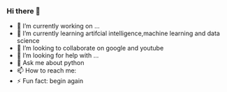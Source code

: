 ### Hi there 👋

- 🔭 I’m currently working on ...
- 🌱 I’m currently learning artifcial intelligence,machine learning and data science
- 👯 I’m looking to collaborate on google and youtube
- 🤔 I’m looking for help with ...
- 💬 Ask me about python
- 📫 How to reach me:
- ⚡ Fun fact: begin again
